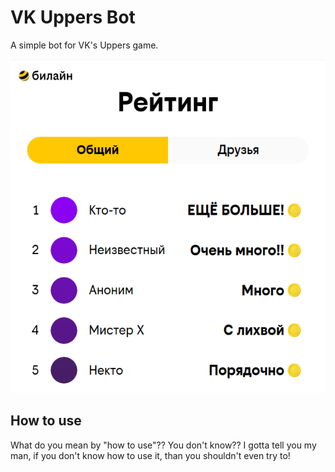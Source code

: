 # VK Uppers Bot
A simple bot for VK's Uppers game.

![Top screenshot](top.png "Top")

## How to use
What do you mean by "how to use"?? You don't know?? I gotta tell you my man, if you don't know how to use it, than you shouldn't even try to!

